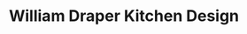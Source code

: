 ---
title: "William Draper Kitchen Design"
url: /buckingham/william-draper-kitchen-design/
shop: Küchen
---